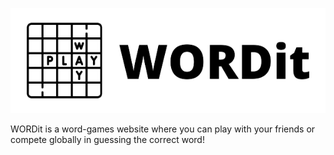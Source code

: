 ![alt text](https://github.com/ahmedibrahim404/Wordit/blob/master/images/WORDit.png?raw=true)

WORDit is a word-games website where you can play with your friends or compete globally in guessing the correct word!
